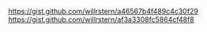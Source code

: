 https://gist.github.com/willrstern/a46567b4f489c4c30f29
https://gist.github.com/willrstern/af3a3308fc5864cf48f8
